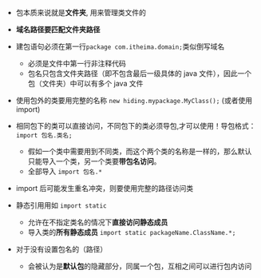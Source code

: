 - 包本质来说就是**文件夹**, 用来管理类文件的
- **域名路径要匹配文件夹路径**

- 建包语句必须在第一行`package com.itheima.domain;`类似倒写域名
  - 必须是文件中第一行非注释代码
  - 包名只包含文件夹路径（即不包含最后一级具体的 java 文件），因此一个包（文件夹）中可以有多个 java 文件

- 使用包外的类要用完整的名称 `new hiding.mypackage.MyClass();` (或者使用 import)

- 相同包下的类可以直接访问，不同包下的类必须导包,才可以使用！导包格式：`import 包名.类名;`
  - 假如一个类中需要用到不同类，而这个两个类的名称是一样的，那么默认只能导入一个类，另一个类要**带包名访问**。
  - 全部导入 `import 包名.*`
- import 后可能发生重名冲突，则要使用完整的路径访问类

- 静态引用用如 `import static`
  - 允许在不指定类名的情况下**直接访问静态成员**
  - 导入类的**所有静态成员** `import static packageName.ClassName.*;`

- 对于没有设置包名的（路径）
  - 会被认为是**默认包**的隐藏部分，同属一个包，互相之间可以进行包内访问